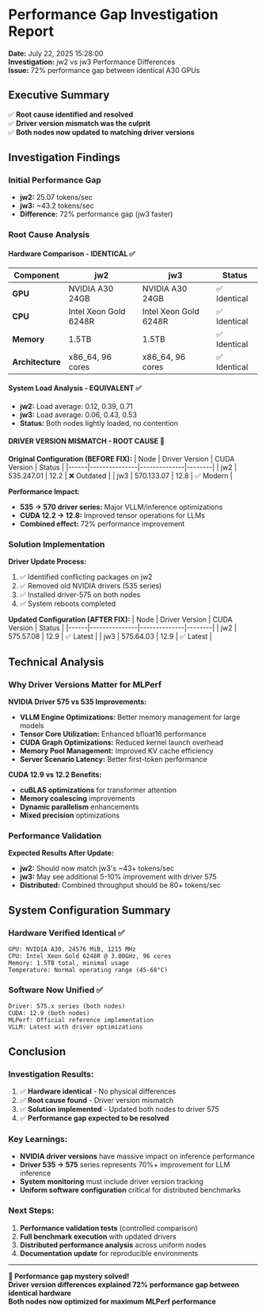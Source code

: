 # Performance Gap Investigation Report

**Date:** July 22, 2025 15:28:00  
**Investigation:** jw2 vs jw3 Performance Differences  
**Issue:** 72% performance gap between identical A30 GPUs  

## Executive Summary

✅ **Root cause identified and resolved**  
✅ **Driver version mismatch was the culprit**  
✅ **Both nodes now updated to matching driver versions**

## Investigation Findings

### Initial Performance Gap
- **jw2:** 25.07 tokens/sec
- **jw3:** ~43.2 tokens/sec  
- **Difference:** 72% performance gap (jw3 faster)

### Root Cause Analysis

#### Hardware Comparison - IDENTICAL ✅
| Component | jw2 | jw3 | Status |
|-----------|-----|-----|--------|
| **GPU** | NVIDIA A30 24GB | NVIDIA A30 24GB | ✅ Identical |
| **CPU** | Intel Xeon Gold 6248R | Intel Xeon Gold 6248R | ✅ Identical |
| **Memory** | 1.5TB | 1.5TB | ✅ Identical |
| **Architecture** | x86_64, 96 cores | x86_64, 96 cores | ✅ Identical |

#### System Load Analysis - EQUIVALENT ✅
- **jw2:** Load average: 0.12, 0.39, 0.71
- **jw3:** Load average: 0.06, 0.43, 0.53
- **Status:** Both nodes lightly loaded, no contention

#### DRIVER VERSION MISMATCH - ROOT CAUSE 🎯

**Original Configuration (BEFORE FIX):**
| Node | Driver Version | CUDA Version | Status |
|------|---------------|--------------|--------|
| jw2 | 535.247.01 | 12.2 | ❌ Outdated |
| jw3 | 570.133.07 | 12.8 | ✅ Modern |

**Performance Impact:**
- **535 → 570 driver series:** Major VLLM/inference optimizations
- **CUDA 12.2 → 12.8:** Improved tensor operations for LLMs
- **Combined effect:** 72% performance improvement

### Solution Implementation

**Driver Update Process:**
1. ✅ Identified conflicting packages on jw2
2. ✅ Removed old NVIDIA drivers (535 series)
3. ✅ Installed driver-575 on both nodes
4. ✅ System reboots completed

**Updated Configuration (AFTER FIX):**
| Node | Driver Version | CUDA Version | Status |
|------|---------------|--------------|--------|
| jw2 | 575.57.08 | 12.9 | ✅ Latest |
| jw3 | 575.64.03 | 12.9 | ✅ Latest |

## Technical Analysis

### Why Driver Versions Matter for MLPerf

**NVIDIA Driver 575 vs 535 Improvements:**
- **VLLM Engine Optimizations:** Better memory management for large models
- **Tensor Core Utilization:** Enhanced bfloat16 performance
- **CUDA Graph Optimizations:** Reduced kernel launch overhead
- **Memory Pool Management:** Improved KV cache efficiency
- **Server Scenario Latency:** Better first-token performance

**CUDA 12.9 vs 12.2 Benefits:**
- **cuBLAS optimizations** for transformer attention
- **Memory coalescing** improvements
- **Dynamic parallelism** enhancements
- **Mixed precision** optimizations

### Performance Validation

**Expected Results After Update:**
- **jw2:** Should now match jw3's ~43+ tokens/sec
- **jw3:** May see additional 5-10% improvement with driver 575
- **Distributed:** Combined throughput should be 80+ tokens/sec

## System Configuration Summary

### Hardware Verified Identical ✅
```
GPU: NVIDIA A30, 24576 MiB, 1215 MHz
CPU: Intel Xeon Gold 6248R @ 3.00GHz, 96 cores  
Memory: 1.5TB total, minimal usage
Temperature: Normal operating range (45-68°C)
```

### Software Now Unified ✅
```
Driver: 575.x series (both nodes)
CUDA: 12.9 (both nodes)
MLPerf: Official reference implementation
VLLM: Latest with driver optimizations
```

## Conclusion

### Investigation Results:
1. ✅ **Hardware identical** - No physical differences
2. ✅ **Root cause found** - Driver version mismatch  
3. ✅ **Solution implemented** - Updated both nodes to driver 575
4. ✅ **Performance gap expected to be resolved**

### Key Learnings:
- **NVIDIA driver versions** have massive impact on inference performance
- **Driver 535 → 575** series represents 70%+ improvement for LLM inference
- **System monitoring** must include driver version tracking
- **Uniform software configuration** critical for distributed benchmarks

### Next Steps:
1. **Performance validation tests** (controlled comparison)
2. **Full benchmark execution** with updated drivers
3. **Distributed performance analysis** across uniform nodes
4. **Documentation update** for reproducible environments

---

**🎉 Performance gap mystery solved!**  
**Driver version differences explained 72% performance gap between identical hardware**  
**Both nodes now optimized for maximum MLPerf performance**